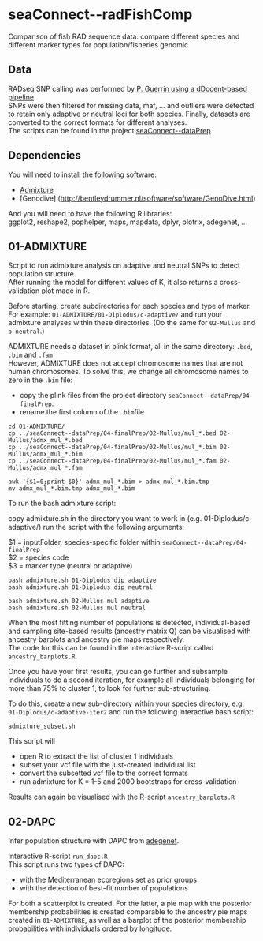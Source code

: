 # seaConnect--radFishComp
Comparison of fish RAD sequence data: compare different species and different marker types for population/fisheries genomic

## Data
RADseq SNP calling was performed by [P. Guerrin using a dDocent-based pipeline](https://github.com/Grelot/seaConnect--dDocent)    
SNPs were then filtered for missing data, maf, ... and outliers were detected to retain 
only adaptive or neutral loci for both species. 
Finally, datasets are converted to the correct formats for different analyses.  
The scripts can be found in the project [seaConnect--dataPrep](https://github.com/eboulanger/seaConnect--dataPrep)      

## Dependencies
You will need to install the following software:  
- [Admixture](http://software.genetics.ucla.edu/admixture/download.html)  
- [Genodive] (http://bentleydrummer.nl/software/software/GenoDive.html) 

And you will need to have the following R libraries:  
ggplot2, reshape2, pophelper, maps, mapdata, dplyr, plotrix, adegenet, ...


## 01-ADMIXTURE

Script to run admixture analysis on adaptive and neutral SNPs to detect population structure.  
After running the model for different values of K, it also returns a cross-validation plot made in R.

Before starting, create subdirectories for each species and type of marker.  
For example: `01-ADMIXTURE/01-Diplodus/c-adaptive/` and run your admixture analyses within these directories.
(Do the same for `02-Mullus` and `b-neutral`.)  

ADMIXTURE needs a dataset in plink format, all in the same directory: `.bed`, `.bim` and `.fam`  
However, ADMIXTURE does not accept chromosome names that are not human chromosomes.
To solve this, we change all chromosome names to zero in the `.bim` file:
- copy the plink files from the project directory `seaConnect--dataPrep/04-finalPrep`.
- rename the first column of the `.bim`file

```
cd 01-ADMIXTURE/
cp ../seaConnect--dataPrep/04-finalPrep/02-Mullus/mul_*.bed 02-Mullus/admx_mul_*.bed
cp ../seaConnect--dataPrep/04-finalPrep/02-Mullus/mul_*.bim 02-Mullus/admx_mul_*.bim
cp ../seaConnect--dataPrep/04-finalPrep/02-Mullus/mul_*.fam 02-Mullus/admx_mul_*.fam

awk '{$1=0;print $0}' admx_mul_*.bim > admx_mul_*.bim.tmp
mv admx_mul_*.bim.tmp admx_mul_*.bim
```
To run the bash admixture script: 

copy admixture.sh in the directory you want to work in (e.g. 01-Diplodus/c-adaptive/)
run the script with the following arguments: 

  $1 = inputFolder, species-specific folder within `seaConnect--dataPrep/04-finalPrep`  
  $2 = species code  
  $3 = marker type (neutral or adaptive)  

```
bash admixture.sh 01-Diplodus dip adaptive
bash admixture.sh 01-Diplodus dip neutral

bash admixture.sh 02-Mullus mul adaptive
bash admixture.sh 02-Mullus mul neutral
```

When the most fitting number of populations is detected, individual-based and sampling site-based
results (ancestry matrix Q) can be visualised with ancestry barplots and ancestry pie maps respectively.  
The code for this can be found in the interactive R-script called `ancestry_barplots.R`.  

Once you have your first results, you can go further and subsample individuals to do a second iteration,
for example all individuals belonging for more than 75% to cluster 1, to look for further sub-structuring.  

To do this, create a new sub-directory within your species directory, e.g. `01-Diplodus/c-adaptive-iter2` 
and run the following interactive bash script:

```
admixture_subset.sh
```

This script will 
- open R to extract the list of cluster 1 individuals
- subset your vcf file with the just-created individual list
- convert the subsetted vcf file to the correct formats
- run admixture for K = 1-5 and 2000 bootstraps for cross-validation  

Results can again be visualised with the R-script `ancestry_barplots.R`

## 02-DAPC

Infer population structure with DAPC from [adegenet](http://adegenet.r-forge.r-project.org/files/tutorial-dapc.pdf).

Interactive R-script `run_dapc.R`  
This script runs two types of DAPC:  
- with the Mediterranean ecoregions set as prior groups
- with the detection of best-fit number of populations  

For both a scatterplot is created. For the latter, a pie map with the posterior membership 
probabilities is created comparable to the ancestry pie maps created in `01-ADMIXTURE`,
as well as a barplot of the posterior membership probabilities with individuals ordered by longitude.







